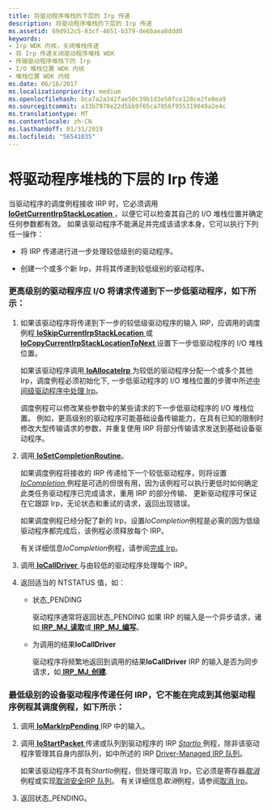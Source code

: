 ```yaml
---
title: 将驱动程序堆栈的下层的 Irp 传递
description: 将驱动程序堆栈的下层的 Irp 传递
ms.assetid: 69d912c5-83cf-4651-b379-de6baea8ddd0
keywords:
- Irp WDK 内核，关闭堆栈传递
- 将 Irp 传递关闭驱动程序堆栈 WDK
- 传输驱动程序堆栈下的 Irp
- I/O 堆栈位置 WDK 内核
- 堆栈位置 WDK 内核
ms.date: 06/16/2017
ms.localizationpriority: medium
ms.openlocfilehash: bca7a2a342fae50c39b1d3e58fce128ce2fe8ea9
ms.sourcegitcommit: a33b7978e22d5bb9f65ca7056f955319049a2e4c
ms.translationtype: MT
ms.contentlocale: zh-CN
ms.lasthandoff: 01/31/2019
ms.locfileid: "56541035"
---
```

# <a name="passing-irps-down-the-driver-stack"></a>将驱动程序堆栈的下层的 Irp 传递





当驱动程序的调度例程接收 IRP 时，它必须调用[ **IoGetCurrentIrpStackLocation** ](https://msdn.microsoft.com/library/windows/hardware/ff549174) ，以便它可以检查其自己的 I/O 堆栈位置并确定任何参数都有效。 如果该驱动程序不能满足并完成该请求本身，它可以执行下列任一操作：

-   将 IRP 传递进行进一步处理较低级别的驱动程序。

-   创建一个或多个新 Irp，并将其传递到较低级别的驱动程序。

### <a name="a-higher-level-driver-should-pass-an-io-request-on-to-a-next-lower-driver-as-follows"></a>更高级别的驱动程序应 I/O 将请求传递到下一步低驱动程序，如下所示：

1.  如果该驱动程序将传递到下一步的较低级驱动程序的输入 IRP，应调用的调度例程[ **IoSkipCurrentIrpStackLocation** ](https://msdn.microsoft.com/library/windows/hardware/ff550355)或[ **IoCopyCurrentIrpStackLocationToNext** ](https://msdn.microsoft.com/library/windows/hardware/ff548387)设置下一步低驱动程序的 I/O 堆栈位置。

    如果该驱动程序调用[ **IoAllocateIrp** ](https://msdn.microsoft.com/library/windows/hardware/ff548257)为较低的驱动程序分配一个或多个其他 Irp，调度例程必须初始化下, 一步低驱动程序的 I/O 堆栈位置的步骤中所述[中间级驱动程序中处理 Irp](processing-irps-in-an-intermediate-level-driver.md)。

    调度例程可以修改某些参数中的某些请求的下一步低驱动程序的 I/O 堆栈位置。 例如，更高级别的驱动程序可能基础设备传输能力，在具有已知的限制时修改大型传输请求的参数，并重复使用 IRP 将部分传输请求发送到基础设备驱动程序。

2.  调用[ **IoSetCompletionRoutine**](https://msdn.microsoft.com/library/windows/hardware/ff549679)。

    如果调度例程将接收的 IRP 传递给下一个较低驱动程序，则将设置[ *IoCompletion* ](https://msdn.microsoft.com/library/windows/hardware/ff548354)例程是可选的但很有用，因为该例程可以执行更低时如何确定此类任务驱动程序已完成请求，重用 IRP 的部分传输、 更新驱动程序可保证在它跟踪 Irp，无论状态和重试的请求，返回出现错误。

    如果调度例程已经分配了新的 Irp，设置*IoCompletion*例程是必需的因为低级驱动程序都完成后，该例程必须释放每个 IRP。

    有关详细信息*IoCompletion*例程，请参阅[完成 Irp](completing-irps.md)。

3.  调用[ **IoCallDriver** ](https://msdn.microsoft.com/library/windows/hardware/ff548336)与由较低的驱动程序处理每个 IRP。

4.  返回适当的 NTSTATUS 值，如：
    -   状态\_PENDING

        驱动程序通常将返回状态\_PENDING 如果 IRP 的输入是一个异步请求，诸如[ **IRP\_MJ\_读取**](https://msdn.microsoft.com/library/windows/hardware/ff550794)或[ **IRP\_MJ\_编写**](https://msdn.microsoft.com/library/windows/hardware/ff550819)。

    -   为调用的结果**IoCallDriver**

        驱动程序将频繁地返回到调用的结果**IoCallDriver** IRP 的输入是否为同步请求，如[ **IRP\_MJ\_创建**](https://msdn.microsoft.com/library/windows/hardware/ff550729).

### <a name="a-lowest-level-device-driver-passes-any-irp-that-it-cannot-complete-in-its-dispatch-routine-on-to-other-driver-routines-as-follows"></a>最低级别的设备驱动程序传递任何 IRP，它不能在完成到其他驱动程序例程其调度例程，如下所示：

1.  调用[ **IoMarkIrpPending** ](https://msdn.microsoft.com/library/windows/hardware/ff549422) IRP 中的输入。

2.  调用[ **IoStartPacket** ](https://msdn.microsoft.com/library/windows/hardware/ff550370)传递或队列到驱动程序的 IRP [ *StartIo* ](https://msdn.microsoft.com/library/windows/hardware/ff563858)例程，除非该驱动程序管理其自身内部队列，如中所述的 IRP [Driver-Managed IRP 队列](driver-managed-irp-queues.md)。

    如果该驱动程序不具有*StartIo*例程，但处理可取消 Irp，它必须是寄存器[*取消*](https://msdn.microsoft.com/library/windows/hardware/ff540742)例程或实现[取消安全IRP 队列](cancel-safe-irp-queues.md)。 有关详细信息*取消*例程，请参阅[取消 Irp](canceling-irps.md)。

3.  返回状态\_PENDING。

 

 




